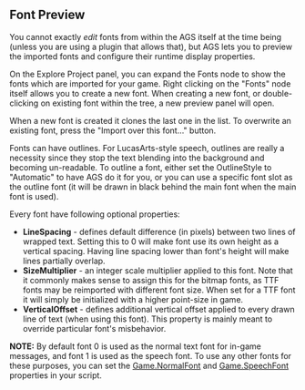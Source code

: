 ## Font Preview

You cannot exactly *edit* fonts from within the AGS itself at the time being (unless you are using a plugin that allows that), but AGS lets you to preview the imported fonts and configure their runtime display properties.

On the Explore Project panel, you can expand the Fonts node to show the fonts which are imported for your game. Right clicking on the "Fonts" node itself allows you to create a new font. When creating a new font, or double-clicking on existing font within the tree, a new preview panel will open.

When a new font is created it clones the last one in the list. To overwrite an existing font, press the "Import over this font..." button.

Fonts can have outlines. For LucasArts-style speech, outlines are really
a necessity since they stop the text blending into the background and
becoming un-readable. To outline a font, either set the OutlineStyle to
"Automatic" to have AGS do it for you, or you can use a specific font
slot as the outline font (it will be drawn in black behind the main font
when the main font is used).

Every font have following optional properties:

-   **LineSpacing** - defines default difference (in pixels) between two
    lines of wrapped text. Setting this to 0 will make font use its own
    height as a vertical spacing. Having line spacing lower than font's
    height will make lines partially overlap.
-   **SizeMultiplier** - an integer scale multiplier applied to this font. 
    Note that it commonly makes sense to assign this for the bitmap fonts,
    as TTF fonts may be reimported with different font size. 
    When set for a TTF font it will simply be initialized with a higher
    point-size in game.
-   **VerticalOffset** - defines additional vertical offset applied to
    every drawn line of text (when using this font). This property is
    mainly meant to override particular font's misbehavior.

**NOTE:** By default font 0 is used as the normal text font for in-game messages, and font 1 is used as
the speech font. To use any other fonts for these purposes, you can set the
[Game.NormalFont](Game#gamenormalfont) and [Game.SpeechFont](Game#gamespeechfont) properties in your script.